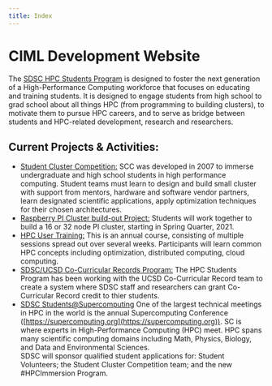 ```yaml
---
title: Index
---
```


# CIML Development Website

The [SDSC HPC Students Program](https://www.sdsc.edu/education_and_training/hpc_students.html) is designed to foster the next generation of a High-Performance Computing workforce that focuses on educating and training students. It is designed to engage students from high school to grad school about all things HPC (from programming to building clusters), to motivate them to pursue HPC careers, and to serve as bridge between students and HPC-related development, research and researchers.

## Current Projects & Activities:

-   [Student Cluster Competition:](scc)
    SCC was developed in 2007 to immerse undergraduate and high school students in high performance computing.
    Student teams must learn to design and build small cluster with support from mentors, hardware and
    software vendor partners, learn designated scientific applications, apply optimization techniques
    for their chosen architectures.
-   [Raspberry PI Cluster build-out Project:](projects/pi-cluster)
    Students will work together to build a 16 or 32 node PI cluster, starting in Spring Quarter, 2021.
-   [HPC User Training:](hpc-utr)
    This is an annual course, consisting of multiple sessions spread out over several weeks. Participants will learn common HPC concepts including optimization, distributed computing, cloud computing.
-   [SDSC/UCSD Co-Curricular Records Program:](ccr-program)
    The HPC Students Program has been working with the UCSD Co-Curricular Record team to create a system where SDSC staff and researchers can grant Co-Curricular Record credit to thier students.
-   [SDSC Students@Supercomputing]()
    One of the largest technical meetings in HPC in the world is the annual Supercomputing Conference ([https://supercomputing.org](https://supercomputing.org)). SC is where experts in High-Performance Computing (HPC) meet. HPC spans many scientific computing domains including Math, Physics, Biology, and Data and Environmental Sciences. <br>
    SDSC will sponsor qualified student applications for: Student Volunteers; the Student Cluster Competition team; and the new #HPCImmersion Program.
